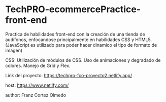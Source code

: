 # TechPRO-ecommercePractice-front-end

Practica de habilidades front-end con la creación de una tienda de audifonos, enfocandose principalmente en habilidades CSS y HTML5.
(JavaScript es utilizado para poder hacer dinamico el tipo de formato de imagen)

CSS: 
  Utilización de módulos de CSS. 
  Uso de animaciones y degradado de colores. 
  Manejo de Grid y Flex.

Link del proyecto: https://techpro-fco-proyecto2.netlify.app/

host: https://www.netlify.com/

author: Franz Cortez Olmedo

